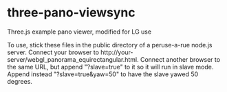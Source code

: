 # three-pano-viewsync
Three.js example pano viewer, modified for LG use

To use, stick these files in the public directory of a peruse-a-rue node.js
server. Connect your browser to
http://your-server/webgl_panorama_equirectangular.html. Connect another browser
to the same URL, but append "?slave=true" to it so it will run in slave mode.
Append instead "?slave=true&yaw=50" to have the slave yawed 50 degrees.
